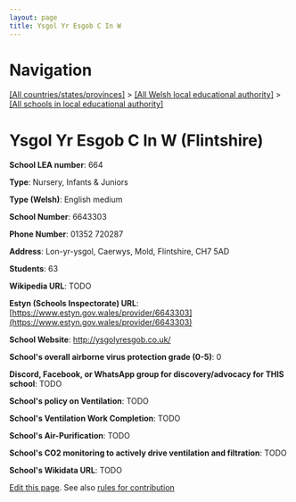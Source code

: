 ```yaml
---
layout: page
title: Ysgol Yr Esgob C In W
---
```

# Navigation

[[All countries/states/provinces]](../../..) > [[All Welsh local educational authority]](../..) > [[All schools in local educational authority]](..)

# Ysgol Yr Esgob C In W (Flintshire)

**School LEA number**: 664

**Type**: Nursery, Infants & Juniors

**Type (Welsh)**: English medium

**School Number**: 6643303

**Phone Number**: 01352 720287

**Address**: Lon-yr-ysgol, Caerwys, Mold, Flintshire, CH7 5AD

**Students**: 63

**Wikipedia URL**: TODO

**Estyn (Schools Inspectorate) URL**: [https://www.estyn.gov.wales/provider/6643303](https://www.estyn.gov.wales/provider/6643303)

**School Website**: http://ysgolyresgob.co.uk/

**School's overall airborne virus protection grade (0-5)**: 0

**Discord, Facebook, or WhatsApp group for discovery/advocacy for THIS school**: TODO

**School's policy on Ventilation**: TODO

**School's Ventilation Work Completion**: TODO

**School's Air-Purification**: TODO

**School's CO2 monitoring to actively drive ventilation and filtration**: TODO

**School's Wikidata URL**: TODO




[Edit this page](https://github.com/ventilate-schools/Wales/edit/prif/./Flintshire/Ysgol_Yr_Esgob_C_In_W.md). See also [rules for contribution](../../../contribution-rules/)